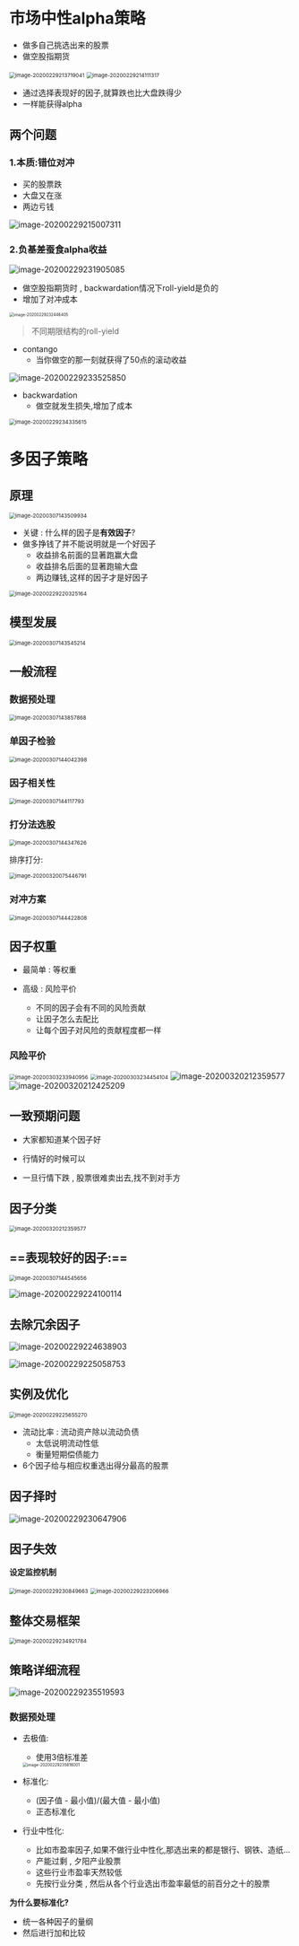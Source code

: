 # 市场中性alpha策略

- 做多自己挑选出来的股票
- 做空股指期货

<img src="Untitled.assets/image-20200229213719041.png" alt="image-20200229213719041" style="zoom:67%;" />

<img src="Untitled.assets/image-20200229214111317.png" alt="image-20200229214111317" style="zoom:67%;" />

- 通过选择表现好的因子,就算跌也比大盘跌得少
- 一样能获得alpha



## 两个问题

### 1.本质:错位对冲

- 买的股票跌
- 大盘又在涨
- 两边亏钱

![image-20200229215007311](Untitled.assets/image-20200229215007311.png)



### 2.负基差蚕食alpha收益

![image-20200229231905085](Untitled.assets/image-20200229231905085.png)



- 做空股指期货时 , backwardation情况下roll-yield是负的
- 增加了对冲成本

<img src="Untitled.assets/image-20200229232446405.png" alt="image-20200229232446405" style="zoom: 50%;" />

> 不同期限结构的roll-yield

- contango
  - 当你做空的那一刻就获得了50点的滚动收益

![image-20200229233525850](Untitled.assets/image-20200229233525850.png)



- backwardation
  - 做空就发生损失,增加了成本

<img src="Untitled.assets/image-20200229234335615.png" alt="image-20200229234335615" style="zoom:67%;" />





# 多因子策略

## 原理

<img src="市场中性和多因子.assets/image-20200307143509934.png" alt="image-20200307143509934" style="zoom:67%;" />

- 关键 : 什么样的因子是**有效因子**?
- 做多挣钱了并不能说明就是一个好因子
  - 收益排名前面的显著跑赢大盘
  - 收益排名后面的显著跑输大盘
  - 两边赚钱,这样的因子才是好因子

<img src="Untitled.assets/image-20200229220325164.png" alt="image-20200229220325164" style="zoom:67%;" />



## 模型发展

<img src="市场中性和多因子.assets/image-20200307143545214.png" alt="image-20200307143545214" style="zoom:67%;" />

## 一般流程

### 数据预处理

<img src="市场中性和多因子.assets/image-20200307143857868.png" alt="image-20200307143857868" style="zoom:67%;" />

### 单因子检验

<img src="市场中性和多因子.assets/image-20200307144042398.png" alt="image-20200307144042398" style="zoom:67%;" />

### 因子相关性

<img src="市场中性和多因子.assets/image-20200307144117793.png" alt="image-20200307144117793" style="zoom:67%;" />

### 打分法选股

<img src="市场中性和多因子.assets/image-20200307144347626.png" alt="image-20200307144347626" style="zoom:67%;" />

排序打分:

<img src="市场中性和多因子.assets/image-20200320075446791.png" alt="image-20200320075446791" style="zoom:67%;" />

### 对冲方案

<img src="市场中性和多因子.assets/image-20200307144422808.png" alt="image-20200307144422808" style="zoom:67%;" />

## 因子权重

- 最简单 : 等权重

- 高级 : 风险平价 

  - 不同的因子会有不同的风险贡献
  - 让因子怎么去配比
  - 让每个因子对风险的贡献程度都一样


### 风险平价

<img src="市场中性和多因子.assets/image-20200303233940956.png" alt="image-20200303233940956" style="zoom:67%;" />



<img src="市场中性和多因子.assets/image-20200303234454104.png" alt="image-20200303234454104" style="zoom:67%;" />

<img src="市场中性和多因子.assets/image-20200320212359577.png" alt="image-20200320212359577" />

<img src="市场中性和多因子.assets/image-20200320212425209.png" alt="image-20200320212425209"  />



## 一致预期问题

- 大家都知道某个因子好

- 行情好的时候可以
- 一旦行情下跌 , 股票很难卖出去,找不到对手方

## 因子分类

<img src="市场中性和多因子.assets/image-20200320212359577.png" alt="image-20200320212359577" style="zoom:67%;" />



## **==表现较好的因子:==**

<img src="市场中性和多因子.assets/image-20200307144545656.png" alt="image-20200307144545656" style="zoom:67%;" />

![image-20200229224100114](Untitled.assets/image-20200229224100114.png)

## 去除冗余因子

![image-20200229224638903](Untitled.assets/image-20200229224638903.png)

![image-20200229225058753](Untitled.assets/image-20200229225058753.png)

## 实例及优化

<img src="Untitled.assets/image-20200229225655270.png" alt="image-20200229225655270" style="zoom: 67%;" />



- 流动比率 : 流动资产除以流动负债
  - 太低说明流动性低
  - 衡量短期偿债能力
- 6个因子给与相应权重选出得分最高的股票



## 因子择时

![image-20200229230647906](Untitled.assets/image-20200229230647906.png)



## 因子失效

**设定监控机制**

<img src="Untitled.assets/image-20200229230849663.png" alt="image-20200229230849663" style="zoom:67%;" />

<img src="Untitled.assets/image-20200229223206966.png" alt="image-20200229223206966" style="zoom: 67%;" />

## 整体交易框架

<img src="Untitled.assets/image-20200229234921784.png" alt="image-20200229234921784" style="zoom:67%;" />



## 策略详细流程

![image-20200229235519593](Untitled.assets/image-20200229235519593.png)

### 数据预处理

- 去极值:

  - 使用3倍标准差

  <img src="Untitled.assets/image-20200229235816001.png" alt="image-20200229235816001" style="zoom:50%;" />

- 标准化:
  - (因子值 - 最小值)/(最大值 - 最小值)
  - 正态标准化
- 行业中性化:
  - 比如市盈率因子,如果不做行业中性化,那选出来的都是银行、钢铁、造纸...
  - 产能过剩 , 夕阳产业股票
  - 这些行业市盈率天然较低
  - 先按行业分类 , 然后从各个行业选出市盈率最低的前百分之十的股票

**为什么要标准化?**

- 统一各种因子的量纲
- 然后进行加和比较



